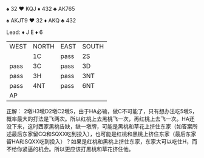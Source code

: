 :spades: 32
:hearts: KQJ
:diamonds: 432
:clubs: AK765

:spades: AKJT9
:hearts: 32
:diamonds: AKQ
:clubs: 432

Lead: :diamonds: J
E :diamonds: 6

<table>
    <tr><td>WEST</td> <td>NORTH</td> <td>EAST</td> <td>SOUTH</td></tr>
    <tr><td></td> <td>1C</td> <td>pass</td> <td>2S</td></tr>
    <tr><td>pass</td> <td>3C</td> <td>pass</td> <td>3D</td></tr>
    <tr><td>pass</td> <td>3H</td> <td>pass</td> <td>3NT</td></tr>
    <tr><td>pass</td> <td>4NT</td> <td>pass</td> <td>6NT</td></tr>
    <tr><td>AP</td> <td></td> <td></td> <td></td></tr>
</table>

正解：
2墩H3墩D2墩C2墩S，由于HA必输，做C不可能了，只有想办法吃5墩S，概率最大的打法是飞两次。所以红桃上去黑桃飞一次，再红桃上去飞一次。HA还没下来，这时西家黑桃告缺，缺一墩牌，可能是黑桃和草花上挤住东家（如答案所述最后东家留CQ和SQXX吃到投入），也可能是红桃和黑桃上挤住东家（最后东家留HA和SQXX吃到投入）？如果是红桃和黑桃上挤住东家，东家大可以吃住H，而不给你紧逼的机会。所以更应该打黑桃和草花挤住他。